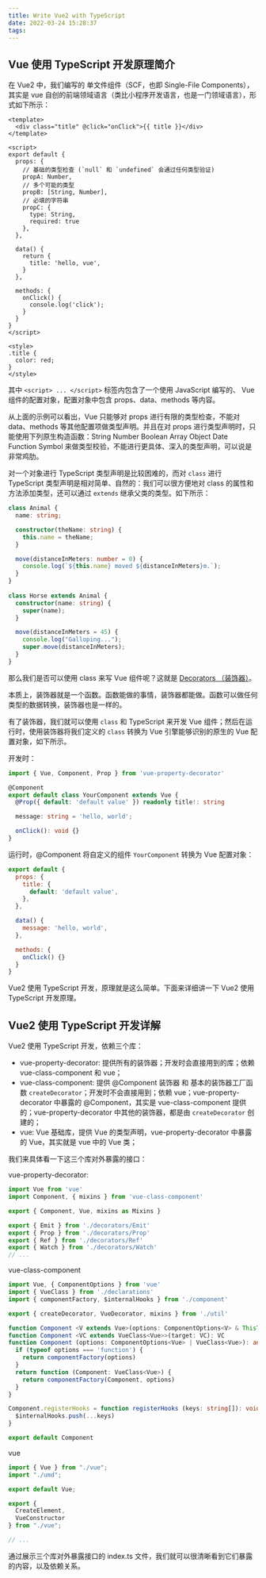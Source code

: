 ```yaml
---
title: Write Vue2 with TypeScript
date: 2022-03-24 15:28:37
tags:
---
```


## Vue 使用 TypeScript 开发原理简介

在 Vue2 中，我们编写的 单文件组件（SCF，也即 Single-File Components），其实是 vue 自创的前端领域语言（类比小程序开发语言，也是一门领域语言），形式如下所示：

```vue
<template>
  <div class="title" @click="onClick">{{ title }}</div>
</template>

<script>
export default {
  props: {
    // 基础的类型检查 (`null` 和 `undefined` 会通过任何类型验证)
    propA: Number,
    // 多个可能的类型
    propB: [String, Number],
    // 必填的字符串
    propC: {
      type: String,
      required: true
    },
  },

  data() {
    return {
      title: 'hello, vue',
    }
  },

  methods: {
    onClick() {
      console.log('click');
    }
  }
}
</script>

<style>
.title {
  color: red;
}
</style>
```

其中 `<script> ... </script>` 标签内包含了一个使用 JavaScript 编写的、 Vue 组件的配置对象，配置对象中包含 props、data、methods 等内容。

从上面的示例可以看出，Vue 只能够对 props 进行有限的类型检查，不能对 data、methods 等其他配置项做类型声明。并且在对 props 进行类型声明时，只能使用下列原生构造函数：String Number Boolean Array Object Date Function Symbol 来做类型校验，不能进行更具体、深入的类型声明，可以说是非常鸡肋。

对一个对象进行 TypeScript 类型声明是比较困难的，而对 `class` 进行 TypeScript 类型声明是相对简单、自然的：我们可以很方便地对 class 的属性和方法添加类型，还可以通过 `extends` 继承父类的类型。如下所示：

```ts
class Animal {
  name: string;

  constructor(theName: string) {
    this.name = theName;
  }

  move(distanceInMeters: number = 0) {
    console.log(`${this.name} moved ${distanceInMeters}m.`);
  }
}
 
class Horse extends Animal {
  constructor(name: string) {
    super(name);
  }

  move(distanceInMeters = 45) {
    console.log("Galloping...");
    super.move(distanceInMeters);
  }
}
```

那么我们是否可以使用 class 来写 Vue 组件呢？这就是 [Decorators （装饰器）](https://www.typescriptlang.org/docs/handbook/decorators.html)。

本质上，装饰器就是一个函数。函数能做的事情，装饰器都能做。函数可以做任何类型的数据转换，装饰器也是一样的。

有了装饰器，我们就可以使用 `class` 和 TypeScript 来开发 Vue 组件；然后在运行时，使用装饰器将我们定义的 `class` 转换为 Vue 引擎能够识别的原生的 Vue 配置对象，如下所示。

开发时：

```ts
import { Vue, Component, Prop } from 'vue-property-decorator'

@Component
export default class YourComponent extends Vue {
  @Prop({ default: 'default value' }) readonly title!: string

  message: string = 'hello, world';

  onClick(): void {}
}
```

运行时，@Component 将自定义的组件 `YourComponent` 转换为 Vue 配置对象：

```js
export default {
  props: {
    title: {
      default: 'default value',
    },
  },

  data() {
    message: 'hello, world',
  },

  methods: {
    onClick() {}
  }
}
```

Vue2 使用 TypeScript 开发，原理就是这么简单。下面来详细讲一下 Vue2 使用 TypeScript 开发原理。

## Vue2 使用 TypeScript 开发详解

Vue2 使用 TypeScript 开发，依赖三个库：

* vue-property-decorator: 提供所有的装饰器；开发时会直接用到的库；依赖 vue-class-component 和 vue；
* vue-class-component: 提供 @Component 装饰器 和 基本的装饰器工厂函数 `createDecorator`；开发时不会直接用到；依赖 vue；vue-property-decorator 中暴露的 @Component，其实是 vue-class-component 提供的；vue-property-decorator 中其他的装饰器，都是由 `createDecorator` 创建的；
* vue: Vue 基础库，提供 Vue 的类型声明，vue-property-decorator 中暴露的 Vue，其实就是 vue 中的 Vue 类；

我们来具体看一下这三个库对外暴露的接口：

 vue-property-decorator:

```ts
import Vue from 'vue'
import Component, { mixins } from 'vue-class-component'

export { Component, Vue, mixins as Mixins }

export { Emit } from './decorators/Emit'
export { Prop } from './decorators/Prop'
export { Ref } from './decorators/Ref'
export { Watch } from './decorators/Watch'
// ...
```

vue-class-component

```ts
import Vue, { ComponentOptions } from 'vue'
import { VueClass } from './declarations'
import { componentFactory, $internalHooks } from './component'

export { createDecorator, VueDecorator, mixins } from './util'

function Component <V extends Vue>(options: ComponentOptions<V> & ThisType<V>): <VC extends VueClass<V>>(target: VC) => VC
function Component <VC extends VueClass<Vue>>(target: VC): VC
function Component (options: ComponentOptions<Vue> | VueClass<Vue>): any {
  if (typeof options === 'function') {
    return componentFactory(options)
  }
  return function (Component: VueClass<Vue>) {
    return componentFactory(Component, options)
  }
}

Component.registerHooks = function registerHooks (keys: string[]): void {
  $internalHooks.push(...keys)
}

export default Component
```

vue

```ts
import { Vue } from "./vue";
import "./umd";

export default Vue;

export {
  CreateElement,
  VueConstructor
} from "./vue";

// ...
```

通过展示三个库对外暴露接口的 index.ts 文件，我们就可以很清晰看到它们暴露的内容，以及依赖关系。
